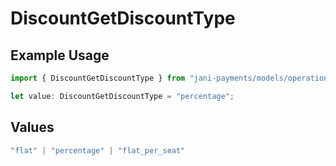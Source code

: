 # DiscountGetDiscountType

## Example Usage

```typescript
import { DiscountGetDiscountType } from "jani-payments/models/operations";

let value: DiscountGetDiscountType = "percentage";
```

## Values

```typescript
"flat" | "percentage" | "flat_per_seat"
```